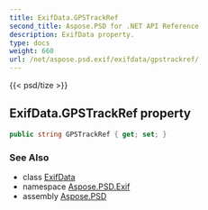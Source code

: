 ```yaml
---
title: ExifData.GPSTrackRef
second_title: Aspose.PSD for .NET API Reference
description: ExifData property. 
type: docs
weight: 660
url: /net/aspose.psd.exif/exifdata/gpstrackref/
---
```

{{< psd/tize >}}
## ExifData.GPSTrackRef property

```csharp
public string GPSTrackRef { get; set; }
```

### See Also

* class [ExifData](../)
* namespace [Aspose.PSD.Exif](../../exifdata/)
* assembly [Aspose.PSD](../../../)


